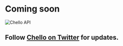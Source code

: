 
# Coming soon

<img src="https://styviostorage.blob.core.windows.net/styviofilecontainer/logoBanner.png" alt="Chello API"> 

## Follow <a href="https://twitter.com/Chello_Chat">Chello on Twitter</a> for updates.

